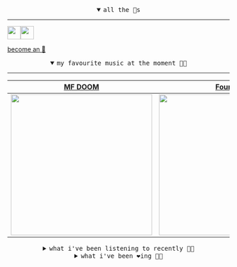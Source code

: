 <details open>

<summary align="center"><samp>all the 🥚s</samp></summary>
<hr />

<a href="https://github.com/pvinis"><img src="https://avatars.githubusercontent.com/u/100233?s=90&v=4" width="30" height="30" /><a href="https://github.com/maxPugh"><img src="https://avatars.githubusercontent.com/u/46350013?s=90&u=52a601eaa2d272b35477d096fe782ebf0a8a1f68&v=4" width="30" height="30" />

<samp><a href="https://github.com/bitttttten/bitttttten/stargazers">become an 🥚</a></samp>

</details>

<details open>

<summary align="center"><samp>my favourite music at the moment 🎵🎶</samp></summary>
<hr />

<!-- toc -->

| [MF DOOM](https://open.spotify.com/artist/2pAWfrd7WFF3XhVt9GooDL)                                                                                                | [Four Tet](https://open.spotify.com/artist/7Eu1txygG6nJttLHbZdQOh)                                                                                               | [Boards of Canada](https://open.spotify.com/artist/2VAvhf61GgLYmC6C8anyX1)                                                                                       | [CZARFACE](https://open.spotify.com/artist/4John8fJ3LKqFho0pselVr)                                                                                               |
| ---------------------------------------------------------------------------------------------------------------------------------------------------------------- | ---------------------------------------------------------------------------------------------------------------------------------------------------------------- | ---------------------------------------------------------------------------------------------------------------------------------------------------------------- | ---------------------------------------------------------------------------------------------------------------------------------------------------------------- |
| [<img src="https://i.scdn.co/image/ab6761610000e5eb3e9a6caa41a80b9238a49784" width="320" height="auto">](https://open.spotify.com/artist/2pAWfrd7WFF3XhVt9GooDL) | [<img src="https://i.scdn.co/image/ab6761610000e5eb84e29d09b4917bec2700a0d7" width="320" height="auto">](https://open.spotify.com/artist/7Eu1txygG6nJttLHbZdQOh) | [<img src="https://i.scdn.co/image/c0b33a8d211600d70dcda3077d6a582da34321b0" width="320" height="auto">](https://open.spotify.com/artist/2VAvhf61GgLYmC6C8anyX1) | [<img src="https://i.scdn.co/image/ab6761610000e5eb6eb6199d9cfa297bfe590e3f" width="320" height="auto">](https://open.spotify.com/artist/4John8fJ3LKqFho0pselVr) |

<!-- tocstop -->

</details>

<details>

<summary align="center"><samp>what i've been listening to recently 🎵🎶</samp></summary>
<hr />

<!-- toc -->

| [SUPERVILLAIN (INTRO)<br />MF DOOM](https://open.spotify.com/track/4GEb6yEeiiFQedw9Cbu0ls)                                                                      | [Young World<br />CZARFACE, MF DOOM](https://open.spotify.com/track/5P2FrAV844wGHdOhs3HMpP)                                                                     | [SUPERVILLAIN (INTRO)<br />MF DOOM](https://open.spotify.com/track/4GEb6yEeiiFQedw9Cbu0ls)                                                                      | [Disastrous - Edit<br />MF DOOM, Bishop Nehru](https://open.spotify.com/track/7vJsDBJwF6yc6joBO5hCQi)                                                           |
| --------------------------------------------------------------------------------------------------------------------------------------------------------------- | --------------------------------------------------------------------------------------------------------------------------------------------------------------- | --------------------------------------------------------------------------------------------------------------------------------------------------------------- | --------------------------------------------------------------------------------------------------------------------------------------------------------------- |
| [<img src="https://i.scdn.co/image/ab6761610000e5eb3e9a6caa41a80b9238a49784" width="320" height="auto">](https://open.spotify.com/track/4GEb6yEeiiFQedw9Cbu0ls) | [<img src="https://i.scdn.co/image/ab6761610000e5eb6eb6199d9cfa297bfe590e3f" width="320" height="auto">](https://open.spotify.com/track/5P2FrAV844wGHdOhs3HMpP) | [<img src="https://i.scdn.co/image/ab6761610000e5eb3e9a6caa41a80b9238a49784" width="320" height="auto">](https://open.spotify.com/track/4GEb6yEeiiFQedw9Cbu0ls) | [<img src="https://i.scdn.co/image/ab6761610000e5eb3e9a6caa41a80b9238a49784" width="320" height="auto">](https://open.spotify.com/track/7vJsDBJwF6yc6joBO5hCQi) |

<!-- tocstop -->

</details>

<details>

<summary align="center"><samp>what i've been ❤️ing 🎵🎶</samp></summary>
<hr />

<!-- toc -->

| [Favor<br />Julien Baker](https://open.spotify.com/album/3IQRHa9iVLsGlSuVHiHZ3A)                                                                                | [Illusion Of Seclusion<br />Photay](https://open.spotify.com/album/18rcvgzvr5DMsPNOBwL5Cz)                                                                      | [Amor - C.B. Rework<br />Clark](https://open.spotify.com/album/7lew2WtSATnm25If8B9cAZ)                                                                          | [Perpetual Motion<br />Max Cooper](https://open.spotify.com/album/2qOai8aBLM3813p4luleGt)                                                                       |
| --------------------------------------------------------------------------------------------------------------------------------------------------------------- | --------------------------------------------------------------------------------------------------------------------------------------------------------------- | --------------------------------------------------------------------------------------------------------------------------------------------------------------- | --------------------------------------------------------------------------------------------------------------------------------------------------------------- |
| [<img src="https://i.scdn.co/image/ab67616d0000b2733086e90166d3c2ca266b7c67" width="320" height="auto">](https://open.spotify.com/album/3IQRHa9iVLsGlSuVHiHZ3A) | [<img src="https://i.scdn.co/image/ab67616d0000b27329468317ab30be52670de2e3" width="320" height="auto">](https://open.spotify.com/album/18rcvgzvr5DMsPNOBwL5Cz) | [<img src="https://i.scdn.co/image/ab67616d0000b27376b2d890ce6d60f3e679c5cc" width="320" height="auto">](https://open.spotify.com/album/7lew2WtSATnm25If8B9cAZ) | [<img src="https://i.scdn.co/image/ab67616d0000b27318495edffae16add6558c4af" width="320" height="auto">](https://open.spotify.com/album/2qOai8aBLM3813p4luleGt) |

<!-- tocstop -->

</details>
